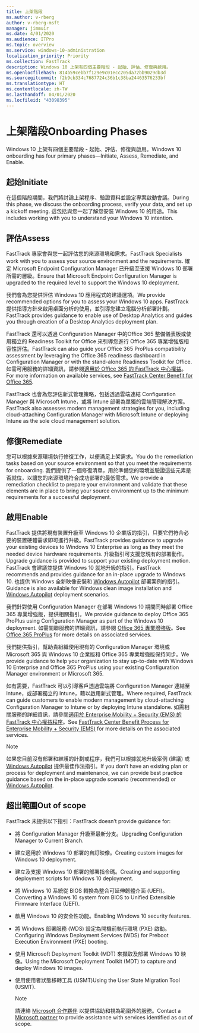 ```yaml
---
title: 上架階段
ms.author: v-rberg
author: v-rberg-msft
manager: jimmuir
ms.date: 4/01/2020
ms.audience: ITPro
ms.topic: overview
ms.service: windows-10-administration
localization_priority: Priority
ms.collection: FastTrack
description: Windows 10 上架有四個主要階段 - 起始、評估、修復與啟用。
ms.openlocfilehash: 814b59cebb7f129e9c01ecc205da72bb9029db3d
ms.sourcegitcommit: f2b9cb334c7687724c36b1c38ba24463576233bf
ms.translationtype: HT
ms.contentlocale: zh-TW
ms.lasthandoff: 04/01/2020
ms.locfileid: "43098395"
---
```

# <a name="onboarding-phases"></a><span data-ttu-id="14cb8-103">上架階段</span><span class="sxs-lookup"><span data-stu-id="14cb8-103">Onboarding Phases</span></span>

<span data-ttu-id="14cb8-104">Windows 10 上架有四個主要階段 - 起始、評估、修復與啟用。</span><span class="sxs-lookup"><span data-stu-id="14cb8-104">Windows 10 onboarding has four primary phases—Initiate, Assess, Remediate, and Enable.</span></span>

## <a name="initiate"></a><span data-ttu-id="14cb8-105">起始</span><span class="sxs-lookup"><span data-stu-id="14cb8-105">Initiate</span></span>

<span data-ttu-id="14cb8-106">在這個階段期間，我們將討論上架程序、驗證資料並設定專案啟動會議。</span><span class="sxs-lookup"><span data-stu-id="14cb8-106">During this phase, we discuss the onboarding process, verify your data, and set up a kickoff meeting.</span></span> <span data-ttu-id="14cb8-107">這包括與您一起了解您安裝 Windows 10 的用途。</span><span class="sxs-lookup"><span data-stu-id="14cb8-107">This includes working with you to understand your Windows 10 intention.</span></span>

## <a name="assess"></a><span data-ttu-id="14cb8-108">評估</span><span class="sxs-lookup"><span data-stu-id="14cb8-108">Assess</span></span>

<span data-ttu-id="14cb8-109">FastTrack 專家會與您一起評估您的來源環境和需求。</span><span class="sxs-lookup"><span data-stu-id="14cb8-109">FastTrack Specialists work with you to assess your source environment and the requirements.</span></span> <span data-ttu-id="14cb8-110">確定 Microsoft Endpoint Configuration Manager 已升級至支援 Windows 10 部署所需的層級。</span><span class="sxs-lookup"><span data-stu-id="14cb8-110">Ensure that Microsoft Endpoint Configuration Manager is upgraded to the required level to support the Windows 10 deployment.</span></span> 

<span data-ttu-id="14cb8-111">我們會為您提供評估 Windows 10 應用程式的建議選項。</span><span class="sxs-lookup"><span data-stu-id="14cb8-111">We provide recommended options for you to assess your Windows 10 apps.</span></span> <span data-ttu-id="14cb8-112">FastTrack 提供指導方針來啟用桌面分析的使用，並引導您建立電腦分析部署計劃。</span><span class="sxs-lookup"><span data-stu-id="14cb8-112">FastTrack provides guidance to enable use of Desktop Analytics and guides you through creation of a Desktop Analytics deployment plan.</span></span>

<span data-ttu-id="14cb8-113">FastTrack 還可以透過 Configuration Manager 中的Office 365 整備儀表板或使用獨立的 Readiness Toolkit for Office 來引導您進行 Office 365 專業增強版相容性評估。</span><span class="sxs-lookup"><span data-stu-id="14cb8-113">FastTrack can also guide your Office 365 ProPlus compatibility assessment by leveraging the Office 365 readiness dashboard in Configuration Manager or with the stand-alone Readiness Toolkit for Office.</span></span> <span data-ttu-id="14cb8-114">如需可用服務的詳細資訊，請參閱[適用於 Office 365 的 FastTrack 中心權益](O365-fasttrack-benefit-for-office-365.md)。</span><span class="sxs-lookup"><span data-stu-id="14cb8-114">For more information on available services, see [FastTrack Center Benefit for Office 365](O365-fasttrack-benefit-for-office-365.md).</span></span> 

<span data-ttu-id="14cb8-115">FastTrack 也會為您評估新式管理策略，包括透過雲端連結 Configuration Manager 與 Microsoft Intune，或將 Intune 部署為單獨的雲端管理解決方案。</span><span class="sxs-lookup"><span data-stu-id="14cb8-115">FastTrack also assesses modern management strategies for you, including cloud-attaching Configuration Manager with Microsoft Intune or deploying Intune as the sole cloud management solution.</span></span>

## <a name="remediate"></a><span data-ttu-id="14cb8-116">修復</span><span class="sxs-lookup"><span data-stu-id="14cb8-116">Remediate</span></span>

<span data-ttu-id="14cb8-117">您可以根據來源環境執行修復工作，以便滿足上架需求。</span><span class="sxs-lookup"><span data-stu-id="14cb8-117">You do the remediation tasks based on your source environment so that you meet the requirements for onboarding.</span></span> <span data-ttu-id="14cb8-118">我們提供了一個修復清單，用於準備您的環境並驗證這些元素是否就位，以讓您的來源環境符合成功部署的最低需求。</span><span class="sxs-lookup"><span data-stu-id="14cb8-118">We provide a remediation checklist to prepare your environment and validate that these elements are in place to bring your source environment up to the minimum requirements for a successful deployment.</span></span> 

## <a name="enable"></a><span data-ttu-id="14cb8-119">啟用</span><span class="sxs-lookup"><span data-stu-id="14cb8-119">Enable</span></span>

<span data-ttu-id="14cb8-120">FastTrack 提供將現有裝置升級至 Windows 10 企業版的指引，只要它們符合必要的裝置硬體需求即可進行升級。</span><span class="sxs-lookup"><span data-stu-id="14cb8-120">FastTrack provides guidance to upgrade your existing devices to Windows 10 Enterprise as long as they meet the needed device hardware requirements.</span></span> <span data-ttu-id="14cb8-121">升級指引可支援您現有的部署動作。</span><span class="sxs-lookup"><span data-stu-id="14cb8-121">Upgrade guidance is provided to support your existing deployment motion.</span></span> <span data-ttu-id="14cb8-122">FastTrack 會建議並提供 Windows 10 就地升級的指引。</span><span class="sxs-lookup"><span data-stu-id="14cb8-122">FastTrack recommends and provides guidance for an in-place upgrade to Windows 10.</span></span> <span data-ttu-id="14cb8-123">也提供 Windows 全新映像安裝和 [Windows Autopilot](EMS-onboarding-phases.md#windows-autopilot) 部署案例的指引。</span><span class="sxs-lookup"><span data-stu-id="14cb8-123">Guidance is also available for Windows clean image installation and [Windows Autopilot](EMS-onboarding-phases.md#windows-autopilot) deployment scenarios.</span></span> 

<span data-ttu-id="14cb8-124">我們針對使用 Configuration Manager 在部署 Windows 10 期間同時部署 Office 365 專業增強版，提供相關指引。</span><span class="sxs-lookup"><span data-stu-id="14cb8-124">We provide guidance to deploy Office 365 ProPlus using Configuration Manager as part of the Windows 10 deployment.</span></span> <span data-ttu-id="14cb8-125">如需關聯服務的詳細資訊，請參閱 [Office 365 專業增強版](O365-onboarding-and-migration.md#office-365-proplus)。</span><span class="sxs-lookup"><span data-stu-id="14cb8-125">See [Office 365 ProPlus](O365-onboarding-and-migration.md#office-365-proplus) for more details on associated services.</span></span>

<span data-ttu-id="14cb8-126">我們提供指引，幫助貴組織使用現有的 Configuration Manager 環境或 Microsoft 365 與 Windows 10 企業版和 Office 365 專業增強版保持同步。</span><span class="sxs-lookup"><span data-stu-id="14cb8-126">We provide guidance to help your organization to stay up-to-date with Windows 10 Enterprise and Office 365 ProPlus using your existing Configuration Manager environment or Microsoft 365.</span></span>

<span data-ttu-id="14cb8-127">如有需要，FastTrack 可以引導客戶透過雲端將 Configuration Manager 連結至 Intune，或部署獨立的 Intune，藉以啟用新式管理。</span><span class="sxs-lookup"><span data-stu-id="14cb8-127">Where required, FastTrack can guide customers to enable modern management by cloud-attaching Configuration Manager to Intune or by deploying Intune standalone.</span></span> <span data-ttu-id="14cb8-128">如需相關服務的詳細資訊，請參閱[適用於 Enterprise Mobility + Security (EMS) 的 FastTrack 中心權益程序](EMS-fasttrack-process.md)。</span><span class="sxs-lookup"><span data-stu-id="14cb8-128">See [FastTrack Center Benefit Process for Enterprise Mobility + Security (EMS)](EMS-fasttrack-process.md) for more details on the associated services.</span></span>

> [!NOTE]
> <span data-ttu-id="14cb8-129">如果您目前沒有部署和維護的計劃或程序，我們可以根據就地升級案例 (建議) 或 [Windows Autopilot](EMS-onboarding-phases.md#windows-autopilot) 提供最佳作法指引。</span><span class="sxs-lookup"><span data-stu-id="14cb8-129">If you don’t have an existing plan or process for deployment and maintenance, we can provide best practice guidance based on the in-place upgrade scenario (recommended) or [Windows Autopilot](EMS-onboarding-phases.md#windows-autopilot).</span></span>

## <a name="out-of-scope"></a><span data-ttu-id="14cb8-130">超出範圍</span><span class="sxs-lookup"><span data-stu-id="14cb8-130">Out of scope</span></span>

<span data-ttu-id="14cb8-131">FastTrack 未提供以下指引：</span><span class="sxs-lookup"><span data-stu-id="14cb8-131">FastTrack doesn’t provide guidance for:</span></span>

- <span data-ttu-id="14cb8-132">將 Configuration Manager 升級至最新分支。</span><span class="sxs-lookup"><span data-stu-id="14cb8-132">Upgrading Configuration Manager to Current Branch.</span></span>
- <span data-ttu-id="14cb8-133">建立適用於 Windows 10 部署的自訂映像。</span><span class="sxs-lookup"><span data-stu-id="14cb8-133">Creating custom images for Windows 10 deployment.</span></span>
- <span data-ttu-id="14cb8-134">建立及支援 Windows 10 部署的部署指令碼。</span><span class="sxs-lookup"><span data-stu-id="14cb8-134">Creating and supporting deployment scripts for Windows 10 deployment.</span></span>
- <span data-ttu-id="14cb8-135">將 Windows 10 系統從 BIOS 轉換為整合可延伸韌體介面 (UEFI)。</span><span class="sxs-lookup"><span data-stu-id="14cb8-135">Converting a Windows 10 system from BIOS to Unified Extensible Firmware Interface (UEFI).</span></span>
- <span data-ttu-id="14cb8-136">啟用 Windows 10 的安全性功能。</span><span class="sxs-lookup"><span data-stu-id="14cb8-136">Enabling Windows 10 security features.</span></span> 
- <span data-ttu-id="14cb8-137">將 Windows 部署服務 (WDS) 設定為開機前執行環境 (PXE) 啟動。</span><span class="sxs-lookup"><span data-stu-id="14cb8-137">Configuring Windows Deployment Services (WDS) for Preboot Execution Environment (PXE) booting.</span></span>
- <span data-ttu-id="14cb8-138">使用 Microsoft Deployment Toolkit (MDT) 來擷取及部署 Windows 10 映像。</span><span class="sxs-lookup"><span data-stu-id="14cb8-138">Using the Microsoft Deployment Toolkit (MDT) to capture and deploy Windows 10 images.</span></span>
- <span data-ttu-id="14cb8-139">使用使用者狀態移轉工具 (USMT)</span><span class="sxs-lookup"><span data-stu-id="14cb8-139">Using the User State Migration Tool (USMT).</span></span>

  > [!NOTE]
  > <span data-ttu-id="14cb8-140">請連絡 [Microsoft 合作夥伴](https://go.microsoft.com/fwlink/?linkid=2080150) 以提供協助和視為範圍外的服務。</span><span class="sxs-lookup"><span data-stu-id="14cb8-140">Contact a [Microsoft partner](https://go.microsoft.com/fwlink/?linkid=2080150) to provide assistance with services identified as out of scope.</span></span>

 